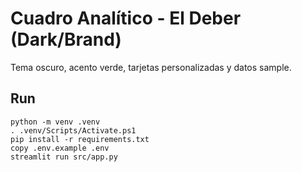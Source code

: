 # Cuadro Analítico - El Deber (Dark/Brand)
Tema oscuro, acento verde, tarjetas personalizadas y datos sample.

## Run
```
python -m venv .venv
. .venv/Scripts/Activate.ps1
pip install -r requirements.txt
copy .env.example .env
streamlit run src/app.py
```
